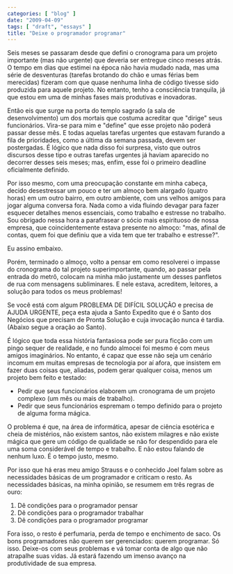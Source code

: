 ```yaml
---
categories: [ "blog" ]
date: "2009-04-09"
tags: [ "draft", "essays" ]
title: "Deixe o programador programar"
---
```

Seis meses se passaram desde que defini o cronograma para um projeto
importante (mas não urgente) que deveria ser entregue cinco meses
atrás. O tempo em dias que estimei na época não havia mudado nada,
mas uma série de desventuras (tarefas brotando do chão e umas férias
bem merecidas) fizeram com que quase nenhuma linha de código tivesse sido
produzida para aquele projeto. No entanto, tenho a consciência tranquila,
já que estou em uma de minhas fases mais produtivas e inovadoras.

Então eis que surge na porta do templo sagrado (a sala de
desenvolvimento) um dos mortais que costuma acreditar que "dirige"
seus funcionários. Vira-se para mim e "define" que esse projeto não
poderá passar desse mês. E todas aquelas tarefas urgentes que estavam
furando a fila de prioridades, como a última da semana passada, devem
ser postergadas. É lógico que nada disso foi surpresa, visto que outros
discursos desse tipo e outras tarefas urgentes já haviam aparecido no
decorrer desses seis meses; mas, enfim, esse foi o primeiro deadline
oficialmente definido.

Por isso mesmo, com uma preocupação constante em minha cabeça,
decido desestressar um pouco e ter um almoço bem alargado (quatro
horas) em um outro bairro, em outro ambiente, com uns velhos amigos
para jogar alguma conversa fora. Nada como a vida fluindo devagar para
fazer esquecer detalhes menos essenciais, como trabalho e estresse no
trabalho. Sou obrigado nessa hora a parafrasear o sócio mais espirituoso
de nossa empresa, que coincidentemente estava presente no almoço: "mas,
afinal de contas, quem foi que definiu que a vida tem que ter trabalho
e estresse?".

Eu assino embaixo.

Porém, terminado o almoço, volto a pensar em como resolverei o impasse
do cronograma do tal projeto superimportante, quando, ao passar pela
entrada do metrô, colocam na minha mão justamente um desses panfletos
de rua com mensagens subliminares. E nele estava, acreditem, leitores,
a solução para todos os meus problemas!

Se você está com algum PROBLEMA DE DIFÍCIL SOLUÇÃO e precisa de
AJUDA URGENTE, peça esta ajuda a Santo Expedito que é o Santo dos
Negócios que precisam de Pronta Solução e cuja invocação nunca é
tardia. (Abaixo segue a oração ao Santo).

É lógico que toda essa história fantasiosa pode ser pura ficção
com um pingo sequer de realidade, e no fundo almocei foi mesmo é com
meus amigos imaginários. No entanto, é capaz que esse não seja um
cenário incomum em muitas empresas de tecnologia por aí afora, que
insistem em fazer duas coisas que, aliadas, podem gerar qualquer coisa,
menos um projeto bem feito e testado:

- Pedir que seus funcionários elaborem um cronograma de um projeto
complexo (um mês ou mais de trabalho).
- Pedir que seus funcionários espremam o tempo definido para o projeto
de alguma forma mágica.

O problema é que, na área de informática, apesar de ciência esotérica
e cheia de mistérios, não existem santos, não existem milagres e não
existe mágica que gere um código de qualidade se não for despendido
para ele uma soma considerável de tempo e trabalho. E não estou falando
de nenhum luxo. É o tempo justo, mesmo.

Por isso que há eras meu amigo Strauss e o conhecido Joel falam sobre
as necessidades básicas de um programador e criticam o resto. As
necessidades básicas, na minha opinião, se resumem em três regras de
ouro:

1. Dê condições para o programador pensar
2. Dê condições para o programador trabalhar
3. Dê condições para o programador programar

Fora isso, o resto é perfumaria, perda de tempo e enchimento de saco. Os
bons programadores não querem ser gerenciados: querem programar. Só
isso. Deixe-os com seus problemas e vá tomar conta de algo que
não atrapalhe suas vidas. Já estará fazendo um imenso avanço na
produtividade de sua empresa.

